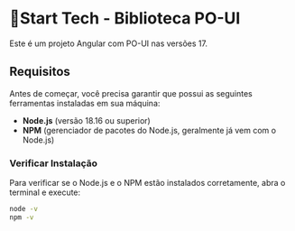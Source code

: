 # 🎯Start Tech - Biblioteca PO-UI

Este é um projeto Angular com PO-UI nas versões 17.

## Requisitos

Antes de começar, você precisa garantir que possui as seguintes ferramentas instaladas em sua máquina:

- **Node.js** (versão 18.16 ou superior)
- **NPM** (gerenciador de pacotes do Node.js, geralmente já vem com o Node.js)

### Verificar Instalação
Para verificar se o Node.js e o NPM estão instalados corretamente, abra o terminal e execute:

```bash
node -v
npm -v
